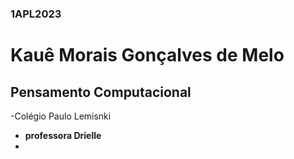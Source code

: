 ### 1APL2023
# Kauê Morais Gonçalves de Melo
## Pensamento Computacional
-Colégio Paulo Lemisnki
- **professora Drielle**
- 
